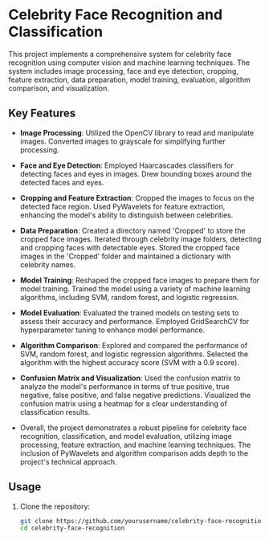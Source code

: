 # Celebrity Face Recognition and Classification

This project implements a comprehensive system for celebrity face recognition using computer vision and machine learning techniques. The system includes image processing, face and eye detection, cropping, feature extraction, data preparation, model training, evaluation, algorithm comparison, and visualization.

## Key Features

- **Image Processing**: Utilized the OpenCV library to read and manipulate images. Converted images to grayscale for simplifying further processing.
- **Face and Eye Detection**: Employed Haarcascades classifiers for detecting faces and eyes in images. Drew bounding boxes around the detected faces and eyes.
- **Cropping and Feature Extraction**: Cropped the images to focus on the detected face region. Used PyWavelets for feature extraction, enhancing the model's ability to distinguish between celebrities.
- **Data Preparation**: Created a directory named 'Cropped' to store the cropped face images. Iterated through celebrity image folders, detecting and cropping faces with detectable eyes. Stored the cropped face images in the 'Cropped' folder and maintained a dictionary with celebrity names.
- **Model Training**: Reshaped the cropped face images to prepare them for model training. Trained the model using a variety of machine learning algorithms, including SVM, random forest, and logistic regression.
- **Model Evaluation**: Evaluated the trained models on testing sets to assess their accuracy and performance. Employed GridSearchCV for hyperparameter tuning to enhance model performance.
- **Algorithm Comparison**: Explored and compared the performance of SVM, random forest, and logistic regression algorithms. Selected the algorithm with the highest accuracy score (SVM with a 0.9 score).
- **Confusion Matrix and Visualization**: Used the confusion matrix to analyze the model's performance in terms of true positive, true negative, false positive, and false negative predictions. Visualized the confusion matrix using a heatmap for a clear understanding of classification results.

- Overall, the project demonstrates a robust pipeline for celebrity face recognition, classification, and model evaluation, utilizing image processing, feature extraction, and machine learning techniques. The inclusion of PyWavelets and algorithm comparison adds depth to the project's technical approach.

## Usage

1. Clone the repository:
   ```bash
   git clone https://github.com/yourusername/celebrity-face-recognition.git
   cd celebrity-face-recognition

